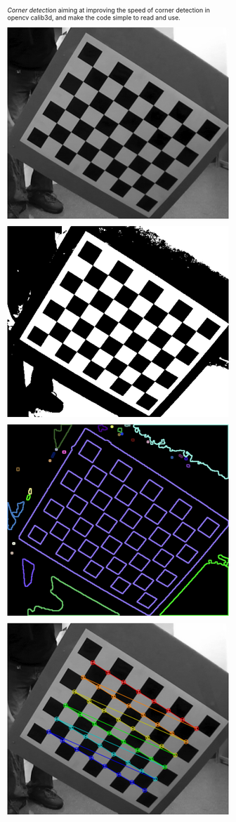 *Corner detection* aiming at improving the speed of corner detection in opencv calib3d, and make the code simple to read and use.

![origin grey image](./docs/im_grey.png?raw=true "origin grey image")

![threshold by image mean](./docs/imThMean.png?raw=true "threshold by image mean")

![draw contours](./docs/contours.png?raw=true "draw contours")

![corners detected](./docs/corners.png?raw=true "corners detected")
